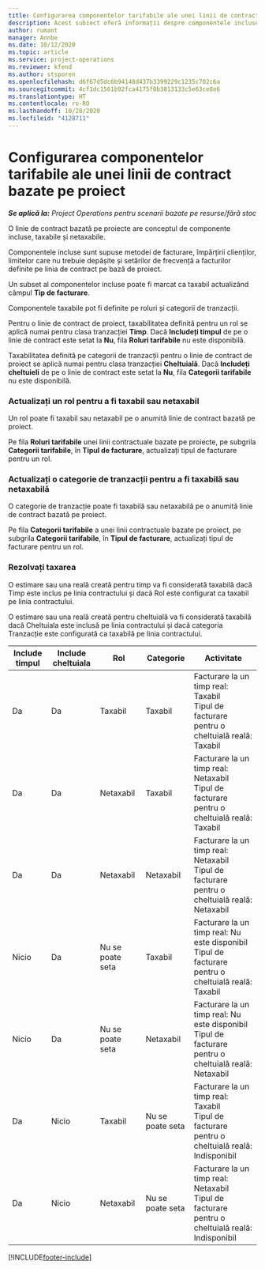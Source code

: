 ```yaml
---
title: Configurarea componentelor tarifabile ale unei linii de contract bazate pe proiect
description: Acest subiect oferă informații despre componentele incluse, taxabile și netaxabile pe linii de contract.
author: rumant
manager: Annbe
ms.date: 10/12/2020
ms.topic: article
ms.service: project-operations
ms.reviewer: kfend
ms.author: stsporen
ms.openlocfilehash: d6f67d5dc6b94148d437b3399229c1235c702c6a
ms.sourcegitcommit: 4cf1dc1561b92fca4175f0b3813133c5e63ce8e6
ms.translationtype: HT
ms.contentlocale: ro-RO
ms.lasthandoff: 10/28/2020
ms.locfileid: "4128711"
---
```

# <a name="configure-chargeable-components-of-a-project-based-contract-line"></a>Configurarea componentelor tarifabile ale unei linii de contract bazate pe proiect

_**Se aplică la:** Project Operations pentru scenarii bazate pe resurse/fără stoc_

O linie de contract bazată pe proiecte are conceptul de componente incluse, taxabile și netaxabile.

Componentele incluse sunt supuse metodei de facturare, împărțirii clienților, limitelor care nu trebuie depășite și setărilor de frecvență a facturilor definite pe linia de contract pe bază de proiect.

Un subset al componentelor incluse poate fi marcat ca taxabil actualizând câmpul **Tip de facturare**.

Componentele taxabile pot fi definite pe roluri și categorii de tranzacții.

Pentru o linie de contract de proiect, taxabilitatea definită pentru un rol se aplică numai pentru clasa tranzacției **Timp**. Dacă **Includeți timpul** de pe o linie de contract este setat la **Nu**, fila **Roluri tarifabile** nu este disponibilă.

Taxabilitatea definită pe categorii de tranzacții pentru o linie de contract de proiect se aplică numai pentru clasa tranzacției **Cheltuială**. Dacă **Includeți cheltuieli** de pe o linie de contract este setat la **Nu**, fila **Categorii tarifabile** nu este disponibilă.

### <a name="update-a-role-to-be-chargeable-or-non-chargeable"></a>Actualizați un rol pentru a fi taxabil sau netaxabil

Un rol poate fi taxabil sau netaxabil pe o anumită linie de contract bazată pe proiect.

Pe fila **Roluri tarifabile** unei linii contractuale bazate pe proiecte, pe subgrila **Categorii tarifabile**, în **Tipul de facturare**, actualizați tipul de facturare pentru un rol.

### <a name="update-a-transaction-category-to-be-chargeable-or-non-chargeable"></a>Actualizați o categorie de tranzacții pentru a fi taxabilă sau netaxabilă

O categorie de tranzacție poate fi taxabilă sau netaxabilă pe o anumită linie de contract bazată pe proiect.

Pe fila **Categorii tarifabile** a unei linii contractuale bazate pe proiect, pe subgrila **Categorii tarifabile**, în **Tipul de facturare**, actualizați tipul de facturare pentru un rol.

### <a name="resolve-chargeability"></a>Rezolvați taxarea

O estimare sau una reală creată pentru timp va fi considerată taxabilă dacă Timp este inclus pe linia contractului și dacă Rol este configurat ca taxabil pe linia contractului.

O estimare sau una reală creată pentru cheltuială va fi considerată taxabilă dacă Cheltuiala este inclusă pe linia contractului și dacă categoria Tranzacție este configurată ca taxabilă pe linia contractului.

| Include timpul | Include cheltuiala | Rol | Categorie | Activitate |
| --- | --- | --- | --- | --- |
| Da | Da | Taxabil | Taxabil | Facturare la un timp real: Taxabil </br>Tipul de facturare pentru o cheltuială reală: Taxabil |
| Da | Da | Netaxabil | Taxabil | Facturare la un timp real: Netaxabil </br>Tipul de facturare pentru o cheltuială reală: Taxabil |
| Da | Da | Netaxabil | Netaxabil | Facturare la un timp real: Netaxabil </br>Tipul de facturare pentru o cheltuială reală: Netaxabil |
| Nicio | Da | Nu se poate seta | Taxabil | Facturare la un timp real: Nu este disponibil </br>Tipul de facturare pentru o cheltuială reală: Taxabil |
| Nicio | Da | Nu se poate seta | Netaxabil | Facturare la un timp real: Nu este disponibil </br>Tipul de facturare pentru o cheltuială reală: Netaxabil |
| Da | Nicio | Taxabil | Nu se poate seta | Facturare la un timp real: Taxabil </br>Tipul de facturare pentru o cheltuială reală: Indisponibil |
| Da | Nicio | Netaxabil | Nu se poate seta | Facturare la un timp real: Netaxabil </br> Tipul de facturare pentru o cheltuială reală: Indisponibil |


[!INCLUDE[footer-include](../includes/footer-banner.md)]
